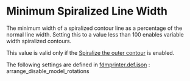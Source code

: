 # Minimum Spiralized Line Width

The minimum width of a spiralized contour line as a percentage of the normal line width. Setting this to a value less than 100 enables variable width spiralized contours.

This value is valid only if the [Spiralize the outer contour](../blackmagic/magic_spiralize.md) is enabled.

The following settings are defined in [fdmprinter.def.json](https://github.com/smartavionics/Cura/blob/mb-master/resources/definitions/fdmprinter.def.json) : arrange_disable_model_rotations

